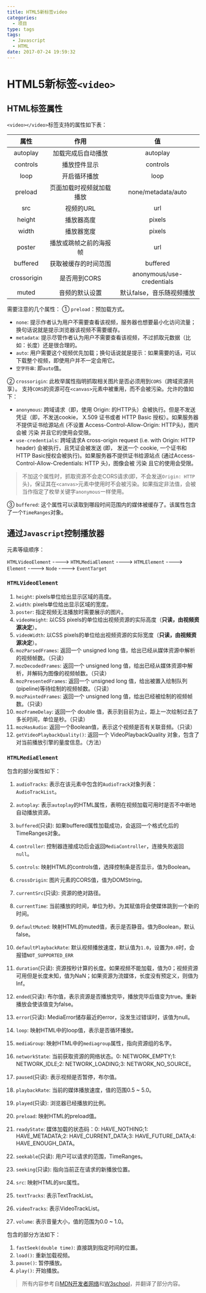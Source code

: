 ```yaml
---
title: HTML5新标签video
categories:
  - 项目
type: tags
tags:
  - Javascript
  - HTML
date: 2017-07-24 19:59:32
---
```


# HTML5新标签`<video>`

## HTML标签属性
`<video></video>`标签支持的属性如下表：

| 属性 | 作用 | 值 |
|:---:|:----:|:-----:|
|autoplay|加载完成后自动播放|autoplay|
|controls |播放控件显示 |controls |
|loop |开启循环播放 |loop |
|preload |页面加载时视频就加载播放 |none/metadata/auto |
|src |视频的URL |url |
|height |播放器高度 |pixels |
|width |播放器宽度 |pixels |
|poster |播放或跳帧之前的海报帧 |url |
|buffered |获取被缓存的时间范围 |buffered |
|crossorigin |是否用到CORS |anonymous/use-credentials |
|muted |音频的默认设置 |默认false，音乐随视频播放 |

需要注意的几个属性：
① `preload`：预加载方式。
* `none`: 提示作者认为用户不需要查看该视频，服务器也想要最小化访问流量；换句话说就是提示浏览器该视频不需要缓存。
* `metadata`: 提示尽管作者认为用户不需要查看该视频，不过抓取元数据（比如：长度）还是很合理的。
* `auto`: 用户需要这个视频优先加载；换句话说就是提示：如果需要的话，可以下载整个视频，即使用户并不一定会用它。
* `空字符串`: 即`auto`值。

② `crossorigin`: 此枚举属性指明抓取相关图片是否必须用到`CORS`（跨域资源共享）。 支持`CORS`的资源可在`<canvas>`元素中被重用，而不会被污染。允许的值如下：

* `anonymous`: 跨域请求（即，使用 Origin: 的HTTP头）会被执行。但是不发送凭证（即，不发送cookie， X.509 证书或者 HTTP Basic 授权）。如果服务器不提供证书给源站点 (不设置 Access-Control-Allow-Origin: HTTP头)，图片会被 污染 并且它的使用会受限。
* `use-credentials`: 跨域请求A cross-origin request (i.e. with Origin: HTTP header) 会被执行，且凭证会被发送 (即， 发送一个 cookie, 一个证书和HTTP Basic授权会被执行)。如果服务器不提供证书给源站点 (通过Access-Control-Allow-Credentials: HTTP 头)，图像会被 污染 且它的使用会受限。

> 不加这个属性时，抓取资源不会走CORS请求(即，不会发送`Origin: HTTP`头)，保证其在`<canvas>`元素中使用时不会被污染。如果指定非法值，会被当作指定了枚举关键字`anonymous`一样使用。

③ `buffered`: 这个属性可以读取到哪段时间范围内的媒体被缓存了。该属性包含了一个`TimeRanges`对象。

## 通过`Javascript`控制播放器

元素等级顺序：

`HTMLVideoElement` ----> `HTMLMediaElement` ----> `HTMLElement` ----> `Element` ----> `Node` ----> `EventTarget`

### `HTMLVideoElement`
1. `height`: pixels单位给出显示区域的高度。
2. `width`: pixels单位给出显示区域的宽度。
3. `poster`: 指定视频无法播放时需要展示的图片。
4. `videoHeight`: 以CSS pixels的单位给出视频资源的实际高度（**只读，由视频资源决定**）。
5. `videoWidth`: 以CSS pixels的单位给出视频资源的实际宽度（**只读，由视频资源决定**）。
6. `mozParsedFrames`: 返回一个 unsigned long 值，给出已经从媒体资源中解析的视频帧数。（只读）
7. `mozDecodedFrames`: 返回一个 unsigned long 值，给出已经从媒体资源中解析，并解码为图像的视频帧数。（只读）
8. `mozPresentedFrames`: 返回一个 unsigned long 值，给出被置入绘制队列(pipeline)等待绘制的视频帧数。（只读）
9. `mozPaintedFrames`: 返回一个 unsigned long 值，给出已经被绘制的视频帧数。（只读）
10. `mozFrameDelay`: 返回一个 double 值，表示到目前为止，距上一次绘制过去了多长时间，单位是秒。（只读）
11. `mozHasAudio`: 返回一个Boolean值，表示这个视频是否有关联音频。（只读）
12. `getVideoPlaybackQuality()`: 返回一个 VideoPlaybackQuality 对象，包含了对当前播放引擎的量度信息。（方法）


### `HTMLMediaElement`

包含的部分属性如下：

1. `audioTracks`: 表示在该元素中包含的`AudioTrack`对象列表：`AudioTrackList`。
2. `autoplay`: 表示`autoplay`的HTML属性，表明在视频加载可用时是否不中断地自动播放资源。
3. `buffered`(只读): 如果buffered属性加载成功，会返回一个格式化后的TimeRanges对象。
4. `controller`: 控制器连接成功后会返回`MediaController`，连接失败返回`null`。
5. `controls`: 映射HTML的controls值，选择控制条是否显示，值为Boolean。
6. `crossOrigin`: 图片元素的CORS值，值为DOMString。
7. `currentSrc`(只读): 资源的绝对路径。
8. `currentTime`: 当前播放的时间，单位为秒。为其赋值将会使媒体跳到一个新的时间。
9. `defaultMuted`: 映射HTML的muted值，表示是否静音。值为Boolean，默认false。
10. `defaultPlaybackRate`: 默认视频播放速度，默认值为`1.0`，设置为`0.0`时，会报错`NOT_SUPPORTED_ERR`
11. `duration`(只读): 资源按秒计算的长度。如果视频不能加载，值为0；视频资源可用但是长度未知，值为NaN；如果资源为流媒体，长度没有预定义，则值为Inf。
12. `ended`(只读): 布尔值，表示资源是否播放完毕，播放完毕后值变为true。重新播放会使该值变为false。
13. `error`(只读): MediaError储存最近的error，没发生过错误时，该值为null。
14. `loop`: 映射HTML中的loop值，表示是否循环播放。
15. `mediaGroup`: 映射HTML中的`mediagroup`属性，指向资源组的名字。
16. `networkState`: 当前获取资源的网络状态。0: NETWORK_EMPTY;1: NETWORK_IDLE;2: NETWORK_LOADING;3: NETWORK_NO_SOURCE。

17. `paused`(只读): 表示视频是否暂停，布尔值。
18. `playbackRate`: 当前的媒体播放速度，值的范围0.5 ~ 5.0。
19. `played`(只读): 浏览器已经播放的比例。
20. `preload`: 映射HTML的preload值。
21. `readyState`: 媒体加载的状态码：0: HAVE_NOTHING;1: HAVE_METADATA;2: HAVE_CURRENT_DATA;3: HAVE_FUTURE_DATA;4: HAVE_ENOUGH_DATA。
22. `seekable`(只读): 用户可以请求的范围，TimeRanges。
23. `seeking`(只读): 指向当前正在请求的新播放位置。
24. `src`: 映射HTML的src属性。
25.  `textTracks`: 表示TextTrackList。
26. `videoTracks`: 表示VideoTrackList。
27. `volume`: 表示音量大小，值的范围为0.0 ~ 1.0。

包含的部分方法如下：
1. `fastSeek(double time)`: 直接跳到指定时间的位置。
2. `load()`: 重新加载视频。
3. `pause()`: 暂停播放。
4. `play()`: 开始播放。


> 所有内容参考自[MDN开发者网络](https://developer.mozilla.org/zh-CN/)和[W3school](http://www.w3school.com.cn/)，并翻译了部分内容。

